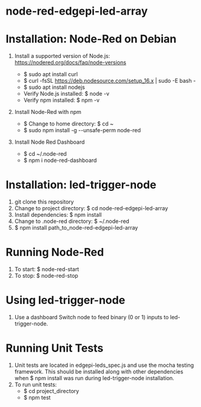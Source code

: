 # node-red-edgepi-led-array

# Installation: Node-Red on Debian
1. Install a supported version of Node.js: https://nodered.org/docs/faq/node-versions
    * $ sudo apt install curl
    * $ curl -fsSL https://deb.nodesource.com/setup_16.x | sudo -E bash -
    * $ sudo apt install nodejs
    * Verify Node.js installed: $ node -v
    * Verify npm installed: $ npm -v

2. Install Node-Red with npm
    * $ Change to home directory: $ cd ~
    * $ sudo npm install -g --unsafe-perm node-red

3. Install Node Red Dashboard
    * $ cd ~/.node-red
    * $ npm i node-red-dashboard

# Installation: led-trigger-node
1. git clone this repository
2. Change to project directory: $ cd node-red-edgepi-led-array
3. Install dependencies: $ npm install
4. Change to .node-red directory: $ ~/.node-red
5. $ npm install path_to_node-red-edgepi-led-array

# Running Node-Red
1. To start: $ node-red-start
2. To stop: $ node-red-stop

# Using led-trigger-node
1. Use a dashboard Switch node to feed binary (0 or 1) inputs to led-trigger-node.

# Running Unit Tests
1. Unit tests are located in edgepi-leds_spec.js and use the mocha testing framework. This should be installed along with other dependencies when $ npm install was run during led-trigger-node installation.
2. To run unit tests: 
    * $ cd project_directory
    * $ npm test
